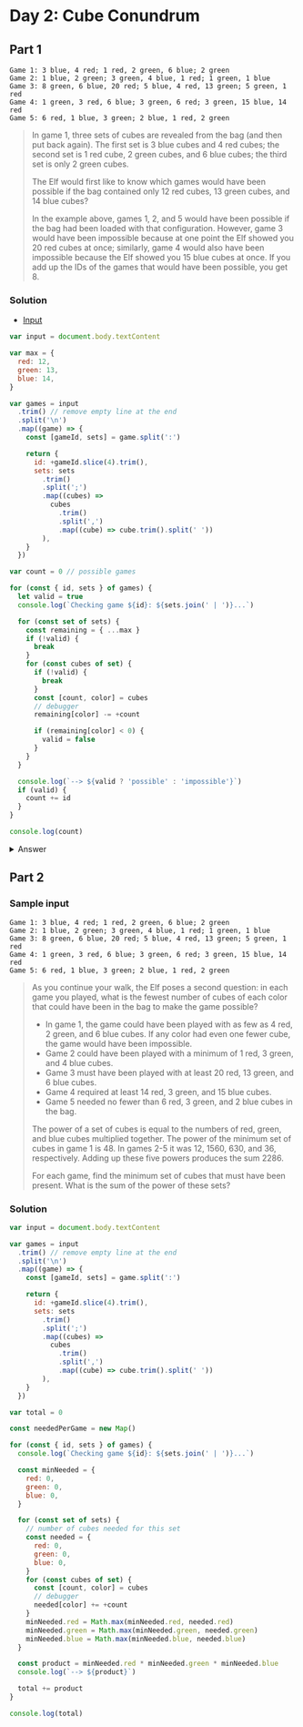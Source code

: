 # Day 2: Cube Conundrum

## Part 1

```
Game 1: 3 blue, 4 red; 1 red, 2 green, 6 blue; 2 green
Game 2: 1 blue, 2 green; 3 green, 4 blue, 1 red; 1 green, 1 blue
Game 3: 8 green, 6 blue, 20 red; 5 blue, 4 red, 13 green; 5 green, 1 red
Game 4: 1 green, 3 red, 6 blue; 3 green, 6 red; 3 green, 15 blue, 14 red
Game 5: 6 red, 1 blue, 3 green; 2 blue, 1 red, 2 green
```

> In game 1, three sets of cubes are revealed from the bag (and then put back again). The first set is 3 blue cubes and 4 red cubes; the second set is 1 red cube, 2 green cubes, and 6 blue cubes; the third set is only 2 green cubes.
>
> The Elf would first like to know which games would have been possible if the bag contained only 12 red cubes, 13 green cubes, and 14 blue cubes?
>
> In the example above, games 1, 2, and 5 would have been possible if the bag had been loaded with that configuration. However, game 3 would have been impossible because at one point the Elf showed you 20 red cubes at once; similarly, game 4 would also have been impossible because the Elf showed you 15 blue cubes at once. If you add up the IDs of the games that would have been possible, you get 8.

### Solution

- [Input](https://adventofcode.com/2023/day/2/input)

```js
var input = document.body.textContent

var max = {
  red: 12,
  green: 13,
  blue: 14,
}

var games = input
  .trim() // remove empty line at the end
  .split('\n')
  .map((game) => {
    const [gameId, sets] = game.split(':')

    return {
      id: +gameId.slice(4).trim(),
      sets: sets
        .trim()
        .split(';')
        .map((cubes) =>
          cubes
            .trim()
            .split(',')
            .map((cube) => cube.trim().split(' '))
        ),
    }
  })

var count = 0 // possible games

for (const { id, sets } of games) {
  let valid = true
  console.log(`Checking game ${id}: ${sets.join(' | ')}...`)

  for (const set of sets) {
    const remaining = { ...max }
    if (!valid) {
      break
    }
    for (const cubes of set) {
      if (!valid) {
        break
      }
      const [count, color] = cubes
      // debugger
      remaining[color] -= +count

      if (remaining[color] < 0) {
        valid = false
      }
    }
  }

  console.log(`--> ${valid ? 'possible' : 'impossible'}`)
  if (valid) {
    count += id
  }
}

console.log(count)
```

<details>
  <summary>Answer</summary>

Solution: `1867`

</details>

## Part 2

### Sample input

```
Game 1: 3 blue, 4 red; 1 red, 2 green, 6 blue; 2 green
Game 2: 1 blue, 2 green; 3 green, 4 blue, 1 red; 1 green, 1 blue
Game 3: 8 green, 6 blue, 20 red; 5 blue, 4 red, 13 green; 5 green, 1 red
Game 4: 1 green, 3 red, 6 blue; 3 green, 6 red; 3 green, 15 blue, 14 red
Game 5: 6 red, 1 blue, 3 green; 2 blue, 1 red, 2 green
```

> As you continue your walk, the Elf poses a second question: in each game you played, what is the fewest number of cubes of each color that could have been in the bag to make the game possible?
>
> - In game 1, the game could have been played with as few as 4 red, 2 green, and 6 blue cubes. If any color had even one fewer cube, the game would have been impossible.
> - Game 2 could have been played with a minimum of 1 red, 3 green, and 4 blue cubes.
> - Game 3 must have been played with at least 20 red, 13 green, and 6 blue cubes.
> - Game 4 required at least 14 red, 3 green, and 15 blue cubes.
> - Game 5 needed no fewer than 6 red, 3 green, and 2 blue cubes in the bag.
>
> The power of a set of cubes is equal to the numbers of red, green, and blue cubes multiplied together. The power of the minimum set of cubes in game 1 is 48. In games 2-5 it was 12, 1560, 630, and 36, respectively. Adding up these five powers produces the sum 2286.
>
> For each game, find the minimum set of cubes that must have been present. What is the sum of the power of these sets?

### Solution

```js
var input = document.body.textContent

var games = input
  .trim() // remove empty line at the end
  .split('\n')
  .map((game) => {
    const [gameId, sets] = game.split(':')

    return {
      id: +gameId.slice(4).trim(),
      sets: sets
        .trim()
        .split(';')
        .map((cubes) =>
          cubes
            .trim()
            .split(',')
            .map((cube) => cube.trim().split(' '))
        ),
    }
  })

var total = 0

const neededPerGame = new Map()

for (const { id, sets } of games) {
  console.log(`Checking game ${id}: ${sets.join(' | ')}...`)

  const minNeeded = {
    red: 0,
    green: 0,
    blue: 0,
  }

  for (const set of sets) {
    // number of cubes needed for this set
    const needed = {
      red: 0,
      green: 0,
      blue: 0,
    }
    for (const cubes of set) {
      const [count, color] = cubes
      // debugger
      needed[color] += +count
    }
    minNeeded.red = Math.max(minNeeded.red, needed.red)
    minNeeded.green = Math.max(minNeeded.green, needed.green)
    minNeeded.blue = Math.max(minNeeded.blue, needed.blue)
  }

  const product = minNeeded.red * minNeeded.green * minNeeded.blue
  console.log(`--> ${product}`)

  total += product
}

console.log(total)
```
